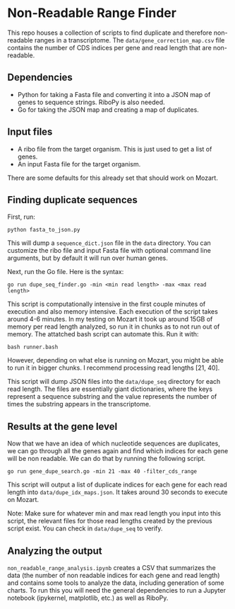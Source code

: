 # Non-Readable Range Finder
This repo houses a collection of scripts to find duplicate and therefore non-readable ranges in a transcriptome. The `data/gene_correction_map.csv` file contains the number of CDS indices per gene and read length that are non-readable.

## Dependencies
- Python for taking a Fasta file and converting it into a JSON map of genes to sequence strings. RiboPy is also needed.
- Go for taking the JSON map and creating a map of duplicates.

## Input files
- A ribo file from the target organism. This is just used to get a list of genes.
- An input Fasta file for the target organism.

There are some defaults for this already set that should work on Mozart.

## Finding duplicate sequences
First, run:
```
python fasta_to_json.py
```

This will dump a `sequence_dict.json` file in the `data` directory. You can customize the ribo file and input Fasta file with optional command line arguments, but by default it will run over human genes.

Next, run the Go file. Here is the syntax:
```
go run dupe_seq_finder.go -min <min read length> -max <max read length>
```

This script is computationally intensive in the first couple minutes of execution and also memory intensive. Each execution of the script takes around 4-6 minutes. In my testing on Mozart it took up around 15GB of memory per read length analyzed, so run it in chunks as to not run out of memory. The attatched bash script can automate this. Run it with:
```
bash runner.bash
```
However, depending on what else is running on Mozart, you might be able to run it in bigger chunks. I recommend processing read lengths [21, 40].

This script will dump JSON files into the `data/dupe_seq` directory for each read length. The files are essentially giant dictionaries, where the keys represent a sequence substring and the value represents the number of times the substring appears in the transcriptome.

## Results at the gene level
Now that we have an idea of which nucleotide sequences are duplicates, we can go through all the genes again and find which indices for each gene will be non readable. We can do that by running the following script.

```
go run gene_dupe_search.go -min 21 -max 40 -filter_cds_range
```

This script will output a list of duplicate indices for each gene for each read length into `data/dupe_idx_maps.json`. It takes around 30 seconds to execute on Mozart.

Note: Make sure for whatever min and max read length you input into this script, the relevant files for those read lengths created by the previous script exist. You can check in `data/dupe_seq` to verify.

## Analyzing the output
`non_readable_range_analysis.ipynb` creates a CSV that summarizes the data (the number of non readable indices for each gene and read length) and contains some tools to analyze the data, including generation of some charts. To run this you will need the general dependencies to run a Jupyter notebook (ipykernel, matplotlib, etc.) as well as RiboPy.

